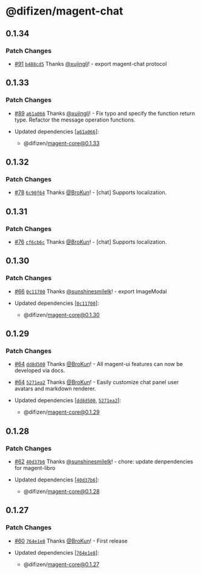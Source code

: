 # @difizen/magent-chat

## 0.1.34

### Patch Changes

- [#91](https://github.com/difizen/magent/pull/91) [`b488cd5`](https://github.com/difizen/magent/commit/b488cd5a09795d8983447eabe4c828b80ce07e05) Thanks [@xujingli](https://github.com/xujingli)! - export magent-chat protocol

## 0.1.33

### Patch Changes

- [#89](https://github.com/difizen/magent/pull/89) [`a61a066`](https://github.com/difizen/magent/commit/a61a066191f7dc33303ccec70df0133f86e24188) Thanks [@xujingli](https://github.com/xujingli)! - Fix typo and specify the function return type. Refactor the message operation functions.

- Updated dependencies [[`a61a066`](https://github.com/difizen/magent/commit/a61a066191f7dc33303ccec70df0133f86e24188)]:
  - @difizen/magent-core@0.1.33

## 0.1.32

### Patch Changes

- [#78](https://github.com/difizen/magent/pull/78) [`6c90f64`](https://github.com/difizen/magent/commit/6c90f64ec5dab1151348f668cbfbd8071f2fb630) Thanks [@BroKun](https://github.com/BroKun)! - [chat] Supports localization.

## 0.1.31

### Patch Changes

- [#76](https://github.com/difizen/magent/pull/76) [`cf6cb6c`](https://github.com/difizen/magent/commit/cf6cb6cb70d489849cf0cc625a3b21f89a589d54) Thanks [@BroKun](https://github.com/BroKun)! - [chat] Supports localization.

## 0.1.30

### Patch Changes

- [#66](https://github.com/difizen/magent/pull/66) [`0c11700`](https://github.com/difizen/magent/commit/0c117008e40bc85590eb7f7dea8c304f2af8033f) Thanks [@sunshinesmilelk](https://github.com/sunshinesmilelk)! - export ImageModal

- Updated dependencies [[`0c11700`](https://github.com/difizen/magent/commit/0c117008e40bc85590eb7f7dea8c304f2af8033f)]:
  - @difizen/magent-core@0.1.30

## 0.1.29

### Patch Changes

- [#64](https://github.com/difizen/magent/pull/64) [`dd8d500`](https://github.com/difizen/magent/commit/dd8d5008d51f826949613036e625bd4813b9c726) Thanks [@BroKun](https://github.com/BroKun)! - All magent-ui features can now be developed via docs.

- [#64](https://github.com/difizen/magent/pull/64) [`5271ea2`](https://github.com/difizen/magent/commit/5271ea2d874acd93c68487106403b93306a62595) Thanks [@BroKun](https://github.com/BroKun)! - Easily customize chat panel user avatars and markdown renderer.

- Updated dependencies [[`dd8d500`](https://github.com/difizen/magent/commit/dd8d5008d51f826949613036e625bd4813b9c726), [`5271ea2`](https://github.com/difizen/magent/commit/5271ea2d874acd93c68487106403b93306a62595)]:
  - @difizen/magent-core@0.1.29

## 0.1.28

### Patch Changes

- [#62](https://github.com/difizen/magent/pull/62) [`40d37b6`](https://github.com/difizen/magent/commit/40d37b6af7e6facb1ac582491a42685ebbca2a4d) Thanks [@sunshinesmilelk](https://github.com/sunshinesmilelk)! - chore: update denpendencies for magent-libro

- Updated dependencies [[`40d37b6`](https://github.com/difizen/magent/commit/40d37b6af7e6facb1ac582491a42685ebbca2a4d)]:
  - @difizen/magent-core@0.1.28

## 0.1.27

### Patch Changes

- [#60](https://github.com/difizen/magent/pull/60) [`764e1e8`](https://github.com/difizen/magent/commit/764e1e8f00ae355ab190f17ff9e42a3dc9c3e7af) Thanks [@BroKun](https://github.com/BroKun)! - First release

- Updated dependencies [[`764e1e8`](https://github.com/difizen/magent/commit/764e1e8f00ae355ab190f17ff9e42a3dc9c3e7af)]:
  - @difizen/magent-core@0.1.27
